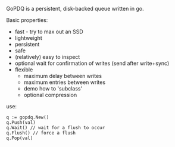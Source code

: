 GoPDQ is a persistent, disk-backed queue written in go.

Basic properties:
* fast - try to max out an SSD
* lightweight
* persistent
* safe
* (relatively) easy to inspect
* optional wait for confirmation of writes (send after write+sync)
* flexible
  - maximum delay between writes
  - maximum entries between writes
  - demo how to 'subclass'
  - optional compression

use:

    q := gopdq.New()
    q.Push(val)
    q.Wait() // wait for a flush to occur
    q.Flush() // force a flush
    q.Pop(val)